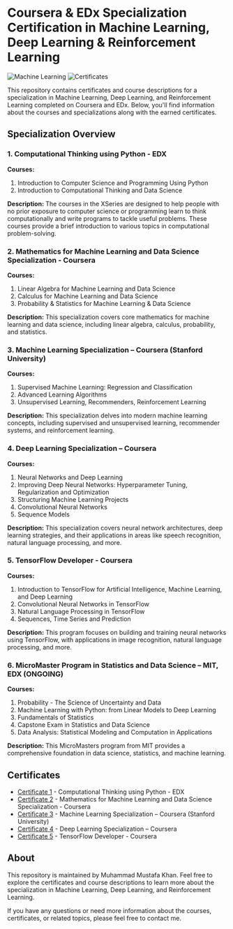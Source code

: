 # Coursera & EDx Specialization Certification in Machine Learning, Deep Learning & Reinforcement Learning

![Machine Learning](https://img.shields.io/badge/Specialization-Coursera%20%26%20EDx-blue)
![Certificates](https://img.shields.io/badge/Certificates-5-brightgreen)

This repository contains certificates and course descriptions for a specialization in Machine Learning, Deep Learning, and Reinforcement Learning completed on Coursera and EDx. Below, you'll find information about the courses and specializations along with the earned certificates.

## Specialization Overview

### 1. Computational Thinking using Python - EDX

**Courses:**
1. Introduction to Computer Science and Programming Using Python
2. Introduction to Computational Thinking and Data Science

**Description:**
The courses in the XSeries are designed to help people with no prior exposure to computer science or programming learn to think computationally and write programs to tackle useful problems. These courses provide a brief introduction to various topics in computational problem-solving.

### 2. Mathematics for Machine Learning and Data Science Specialization - Coursera

**Courses:**
1. Linear Algebra for Machine Learning and Data Science
2. Calculus for Machine Learning and Data Science
3. Probability & Statistics for Machine Learning & Data Science

**Description:**
This specialization covers core mathematics for machine learning and data science, including linear algebra, calculus, probability, and statistics.

### 3. Machine Learning Specialization – Coursera (Stanford University)

**Courses:**
1. Supervised Machine Learning: Regression and Classification
2. Advanced Learning Algorithms
3. Unsupervised Learning, Recommenders, Reinforcement Learning

**Description:**
This specialization delves into modern machine learning concepts, including supervised and unsupervised learning, recommender systems, and reinforcement learning.

### 4. Deep Learning Specialization – Coursera

**Courses:**
1. Neural Networks and Deep Learning
2. Improving Deep Neural Networks: Hyperparameter Tuning, Regularization and Optimization
3. Structuring Machine Learning Projects
4. Convolutional Neural Networks
5. Sequence Models

**Description:**
This specialization covers neural network architectures, deep learning strategies, and their applications in areas like speech recognition, natural language processing, and more.

### 5. TensorFlow Developer - Coursera

**Courses:**
1. Introduction to TensorFlow for Artificial Intelligence, Machine Learning, and Deep Learning
2. Convolutional Neural Networks in TensorFlow
3. Natural Language Processing in TensorFlow
4. Sequences, Time Series and Prediction

**Description:**
This program focuses on building and training neural networks using TensorFlow, with applications in image recognition, natural language processing, and more.

### 6. MicroMaster Program in Statistics and Data Science – MIT, EDX (ONGOING)

**Courses:**
1. Probability - The Science of Uncertainty and Data
2. Machine Learning with Python: from Linear Models to Deep Learning
3. Fundamentals of Statistics
4. Capstone Exam in Statistics and Data Science
5. Data Analysis: Statistical Modeling and Computation in Applications

**Description:**
This MicroMasters program from MIT provides a comprehensive foundation in data science, statistics, and machine learning.

## Certificates

- [Certificate 1]([link_to_certificate_1](https://www.linkedin.com/in/mustafa-khan-marwat/)) - Computational Thinking using Python - EDX
- [Certificate 2]([link_to_certificate_2](https://www.linkedin.com/in/mustafa-khan-marwat/)) - Mathematics for Machine Learning and Data Science Specialization - Coursera
- [Certificate 3]([link_to_certificate_3](https://www.linkedin.com/in/mustafa-khan-marwat/)) - Machine Learning Specialization – Coursera (Stanford University)
- [Certificate 4]([link_to_certificate_4](https://www.linkedin.com/in/mustafa-khan-marwat/)) - Deep Learning Specialization – Coursera
- [Certificate 5]([link_to_certificate_5](https://www.linkedin.com/in/mustafa-khan-marwat/)) - TensorFlow Developer - Coursera

## About

This repository is maintained by Muhammad Mustafa Khan. Feel free to explore the certificates and course descriptions to learn more about the specialization in Machine Learning, Deep Learning, and Reinforcement Learning.

If you have any questions or need more information about the courses, certificates, or related topics, please feel free to contact me.


